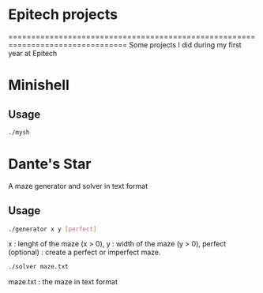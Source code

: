 # Epitech projects
================================================================================
Some projects I did during my first year at Epitech


# Minishell

## Usage
```bash
./mysh
```

# Dante's Star
A maze generator and solver in text format

## Usage
```bash
./generator x y [perfect]
```

x : lenght of the maze (x > 0),
y : width of the maze (y > 0),
perfect (optional) : create a perfect or imperfect maze.

```bash
./solver maze.txt
```

maze.txt : the maze in text format
